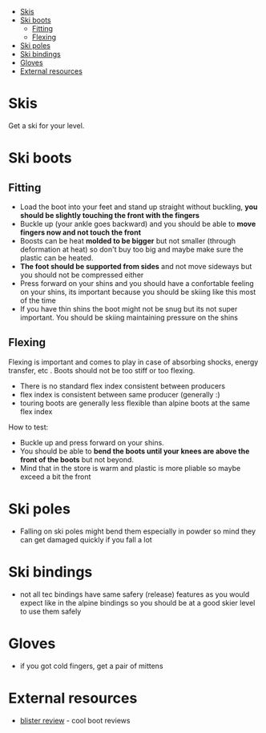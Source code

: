 
- [Skis](#skis)
- [Ski boots](#ski-boots)
  * [Fitting](#fitting)
  * [Flexing](#flexing)
- [Ski poles](#ski-poles)
- [Ski bindings](#ski-bindings)
- [Gloves](#gloves)
- [External resources](#external-resources)

Skis
====

Get a ski for your level.

Ski boots
===

## Fitting
* Load the boot into your feet and stand up straight without buckling, **you should be slightly touching the front with the fingers**
* Buckle up (your ankle goes backward) and you should be able to **move fingers now and not touch the front**
* Boosts can be heat **molded to be bigger** but not smaller (through deformation at heat) so don't buy too big and maybe make sure the plastic can be heated.
* **The foot should be supported from sides** and not move sideways but you should not be compressed either
* Press forward on your shins and you should have a confortable feeling on your shins, its important because you should be skiing like this most of the time
* If you have thin shins the boot might not be snug but its not super important. You should be skiing maintaining pressure on the shins

## Flexing

Flexing is important and comes to play in case of absorbing shocks, energy transfer, etc . Boots should not be too stiff or too flexing. 
* There is no standard flex index consistent between producers
* flex index is consistent between same producer (generally :)
* touring boots are generally less flexible than alpine boots at the same flex index

How to test:
* Buckle up and press forward on your shins. 
* You should be able to **bend the boots until your knees are above the front of the boots** but not beyond. 
* Mind that in the store is warm and plastic is more pliable so maybe exceed a bit the front

# Ski poles
* Falling on ski poles might bend them especially in powder so mind they can get damaged quickly if you fall a lot

# Ski bindings
* not all tec bindings have same safery (release) features as you would expect like in the alpine bindings so you should be at a good skier level to use them safely

# Gloves
* if you got cold fingers, get a pair of mittens

# External resources
* [blister review](https://blisterreview.com/) - cool boot reviews
